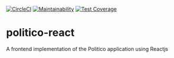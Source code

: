 [![CircleCI](https://circleci.com/gh/nwamugo/politico-react/tree/develop.svg?style=svg)](https://circleci.com/gh/nwamugo/politico-react/tree/develop)
[![Maintainability](https://api.codeclimate.com/v1/badges/2b887c5f95513c5b6d24/maintainability)](https://codeclimate.com/github/nwamugo/politico-react/maintainability)
[![Test Coverage](https://api.codeclimate.com/v1/badges/2b887c5f95513c5b6d24/test_coverage)](https://codeclimate.com/github/nwamugo/politico-react/test_coverage)

# politico-react
A frontend implementation of the Politico application using Reactjs
